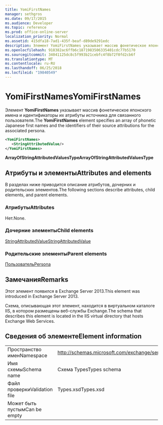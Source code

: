 ```yaml
---
title: YomiFirstNames
manager: sethgros
ms.date: 09/17/2015
ms.audience: Developer
ms.topic: reference
ms.prod: office-online-server
localization_priority: Normal
ms.assetid: 415dfa18-7ad1-435f-beaf-d89de9291edc
description: Элемент YomiFirstNames указывает массив фонетическое японского имена и идентификаторы их атрибуты источника для связанного пользователя.
ms.openlocfilehash: 918382ac6ffb6c1871983506335401cdc77b5170
ms.sourcegitcommit: 34041125dc8c5f993b21cebfc4f8b72f0fd2cb6f
ms.translationtype: MT
ms.contentlocale: ru-RU
ms.lasthandoff: 06/25/2018
ms.locfileid: "19840549"
---
```

# <a name="yomifirstnames"></a><span data-ttu-id="80004-103">YomiFirstNames</span><span class="sxs-lookup"><span data-stu-id="80004-103">YomiFirstNames</span></span>

<span data-ttu-id="80004-104">Элемент **YomiFirstNames** указывает массив фонетическое японского имена и идентификаторы их атрибуты источника для связанного пользователя.</span><span class="sxs-lookup"><span data-stu-id="80004-104">The **YomiFirstNames** element specifies an array of phonetic Japanese first names and the identifiers of their source attributions for the associated persona.</span></span> 
  
```XML
<YomiFirstNames>
   <StringAttributedValue/>
</YomiFirstNames>
```

 <span data-ttu-id="80004-105">**ArrayOfStringAttributedValuesType**</span><span class="sxs-lookup"><span data-stu-id="80004-105">**ArrayOfStringAttributedValuesType**</span></span>
## <a name="attributes-and-elements"></a><span data-ttu-id="80004-106">Атрибуты и элементы</span><span class="sxs-lookup"><span data-stu-id="80004-106">Attributes and elements</span></span>

<span data-ttu-id="80004-107">В разделах ниже приводится описание атрибутов, дочерних и родительских элементов.</span><span class="sxs-lookup"><span data-stu-id="80004-107">The following sections describe attributes, child elements, and parent elements.</span></span>
  
### <a name="attributes"></a><span data-ttu-id="80004-108">Атрибуты</span><span class="sxs-lookup"><span data-stu-id="80004-108">Attributes</span></span>

<span data-ttu-id="80004-109">Нет.</span><span class="sxs-lookup"><span data-stu-id="80004-109">None.</span></span>
  
### <a name="child-elements"></a><span data-ttu-id="80004-110">Дочерние элементы</span><span class="sxs-lookup"><span data-stu-id="80004-110">Child elements</span></span>

[<span data-ttu-id="80004-111">StringAttributedValue</span><span class="sxs-lookup"><span data-stu-id="80004-111">StringAttributedValue</span></span>](stringattributedvalue.md)
  
### <a name="parent-elements"></a><span data-ttu-id="80004-112">Родительские элементы</span><span class="sxs-lookup"><span data-stu-id="80004-112">Parent elements</span></span>

[<span data-ttu-id="80004-113">Пользователь</span><span class="sxs-lookup"><span data-stu-id="80004-113">Persona</span></span>](persona.md)
  
## <a name="remarks"></a><span data-ttu-id="80004-114">Замечания</span><span class="sxs-lookup"><span data-stu-id="80004-114">Remarks</span></span>

<span data-ttu-id="80004-115">Этот элемент появился в Exchange Server 2013.</span><span class="sxs-lookup"><span data-stu-id="80004-115">This element was introduced in Exchange Server 2013.</span></span>
  
<span data-ttu-id="80004-116">Схема, описывающая этот элемент, находится в виртуальном каталоге IIS, в котором размещены веб-службы Exchange.</span><span class="sxs-lookup"><span data-stu-id="80004-116">The schema that describes this element is located in the IIS virtual directory that hosts Exchange Web Services.</span></span>
  
## <a name="element-information"></a><span data-ttu-id="80004-117">Сведения об элементе</span><span class="sxs-lookup"><span data-stu-id="80004-117">Element information</span></span>

|||
|:-----|:-----|
|<span data-ttu-id="80004-118">Пространство имен</span><span class="sxs-lookup"><span data-stu-id="80004-118">Namespace</span></span>  <br/> |http://schemas.microsoft.com/exchange/services/2006/types  <br/> |
|<span data-ttu-id="80004-119">Имя схемы</span><span class="sxs-lookup"><span data-stu-id="80004-119">Schema name</span></span>  <br/> |<span data-ttu-id="80004-120">Схема Types</span><span class="sxs-lookup"><span data-stu-id="80004-120">Types schema</span></span>  <br/> |
|<span data-ttu-id="80004-121">Файл проверки</span><span class="sxs-lookup"><span data-stu-id="80004-121">Validation file</span></span>  <br/> |<span data-ttu-id="80004-122">Types.xsd</span><span class="sxs-lookup"><span data-stu-id="80004-122">Types.xsd</span></span>  <br/> |
|<span data-ttu-id="80004-123">Может быть пустым</span><span class="sxs-lookup"><span data-stu-id="80004-123">Can be empty</span></span>  <br/> ||
   

